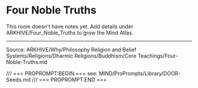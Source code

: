 # Four Noble Truths

This room doesn't have notes yet. Add details under ARKHIVE/Four_Noble_Truths to grow the Mind Atlas.

---
Source: ARKHIVE/Why/Philosophy Religion and Belief Systems/Religions/Dharmic Religions/Buddhism/Core Teachings/Four-Noble-Truths.md

/// === PROPROMPT:BEGIN ===
see: MIND/ProPrompts/Library/DOOR-Seeds.md
/// === PROPROMPT:END ===
